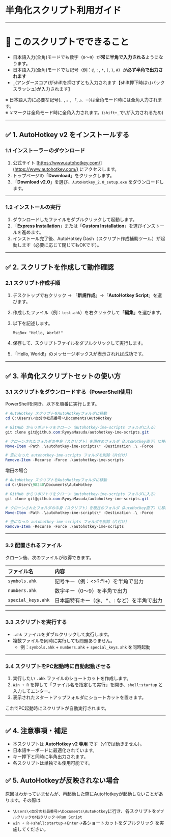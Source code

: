 # 半角化スクリプト利用ガイド

---

# 🎯 このスクリプトでできること

- 日本語入力(全角)モードでも数字（`0`〜`9`）が**常に半角で入力される**ようになります。
- 日本語入力(全角)モードでも記号（例：`@`, `:`, `*`, `(`, `)`, `#`）が**必ず半角で出力されます**
- `_`(アンダースコア)がshiftを押さずとも入力されます【shift押下時は`\`(バックスラッシュ)が入力されます】


※ 日本語入力に必要な記号(`、`, `。`, `「`, `」`、`ー`)は全角モード時には全角入力されます。<br>
※ `￥`マークは全角モード時に全角入力されます。(`shift+_`で`\`が入力されるため)

---

## ✅ 1. AutoHotkey v2 をインストールする

### 1.1 インストーラーのダウンロード

1. 公式サイト [https://www.autohotkey.com/](https://www.autohotkey.com/) にアクセスします。
2. トップページの「**Download**」をクリックします。
3. 「**Download v2.0**」を選び、`AutoHotkey_2.0_setup.exe` をダウンロードします。

---

### 1.2 インストールの実行

1. ダウンロードしたファイルをダブルクリックして起動します。
2. 「**Express Installation**」または「**Custom Installation**」を選びインストールを進めます。
3. インストール完了後、AutoHotkey Dash（スクリプト作成補助ツール）が起動します（必要に応じて閉じてもOKです）。

---

## ✅ 2. スクリプトを作成して動作確認

### 2.1 スクリプト作成手順

1. デスクトップで右クリック → 「**新規作成**」→「**AutoHotkey Script**」を選びます。
2. 作成したファイル（例：`test.ahk`）を右クリックして「**編集**」を選びます。
3. 以下を記述します。

    ```ahk
    MsgBox "Hello, World!"
    ```

4. 保存して、スクリプトファイルをダブルクリックして実行します。
5. 「Hello, World!」のメッセージボックスが表示されれば成功です。

---

## ✅ 3. 半角化スクリプトセットの使い方

### 3.1 スクリプトをダウンロードする（PowerShell使用）

PowerShellを開き、以下を順番に実行します。

```powershell
# AutoHotkey スクリプトをAutoHotkeyフォルダに移動
cd C:\Users\<自分の社員番号>\Documents\AutoHotkey

# GitHub からリポジトリをクローン（autohotkey-ime-scripts フォルダに入る）
git clone git@github.com:RyoyaMasuda/autohotkey-ime-scripts.git

# クローンされたフォルダの中身（スクリプト）を現在のフォルダ（AutoHotkey直下）に移動
Move-Item -Path .\autohotkey-ime-scripts\* -Destination .\ -Force

# 空になった autohotkey-ime-scripts フォルダを削除（片付け）
Remove-Item -Recurse -Force .\autohotkey-ime-scripts
```

増田の場合
```powershell
# AutoHotkey スクリプトをAutoHotkeyフォルダに移動
cd C:\Users\98240\Documents\AutoHotkey

# GitHub からリポジトリをクローン（autohotkey-ime-scripts フォルダに入る）
git clone git@github.com:RyoyaMasuda/autohotkey-ime-scripts.git

# クローンされたフォルダの中身（スクリプト）を現在のフォルダ（AutoHotkey直下）に移動
Move-Item -Path .\autohotkey-ime-scripts\* -Destination .\ -Force

# 空になった autohotkey-ime-scripts フォルダを削除（片付け）
Remove-Item -Recurse -Force .\autohotkey-ime-scripts
```

---

### 3.2 配置されるファイル

クローン後、次のファイルが取得できます。

| ファイル名         | 内容 |
|:-------------------|:-----|
| `symbols.ahk`       | 記号キー（例：<>?:"!+）を半角で出力 |
| `numbers.ahk`       | 数字キー（0〜9）を半角で出力 |
| `special_keys.ahk`  | 日本語特有キー（@、*、: など）を半角で出力 |

---

### 3.3 スクリプトを実行する

- `.ahk` ファイルをダブルクリックして実行します。
- 複数ファイルを同時に実行しても問題ありません。
  - 例：`symbols.ahk` + `numbers.ahk` + `special_keys.ahk` を同時起動

---

### 3.4 スクリプトをPC起動時に自動起動させる

1. 実行したい `.ahk` ファイルのショートカットを作成します。
2. `Win + R` を押して「ファイル名を指定して実行」を開き、`shell:startup` と入力してエンター。
3. 表示されたスタートアップフォルダにショートカットを置きます。

これでPC起動時にスクリプトが自動実行されます。

---

## ✅ 4. 注意事項・補足

- 本スクリプトは **AutoHotkey v2 専用** です（v1では動きません）。
- 日本語キーボードに最適化されています。
- キー押下と同時に半角出力されます。
- 各スクリプトは単独でも使用可能です。

## ✅ 5. AutoHotkeyが反映されない場合
原因はわかっていませんが、再起動した際にAutoHotkeyが起動しないことがあります。その際は
- `\Users\<自分の社員番号>\Documents\AutoHotkey`に行き、各スクリプトを`ダブルクリック`or`右クリック`→`Run Script`
- `win + R`→`shell:startup`→`Enter`→各ショートカットをダブルクリック
を実施してください。

